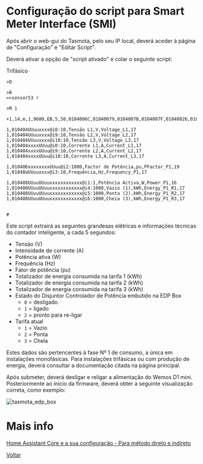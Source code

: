 # Configuração do script para Smart Meter Interface (SMI)

Após abrir o web-gui do Tasmota, pelo seu IP local, deverá aceder à página de "Configuração" e "Editar Script".

Deverá ativar a opção de "script ativado" e colar o seguinte script:

Trifásico 

```
>D
 
>B
=>sensor53 r
 
>M 1
 
+1,14,m,1,9600,EB,5,50,0104006C,01040079,0104007B,0104007F,01040026,01040027,01040028,0104000B,01040084,0104006E,01040070

1,010404UUuuxxxx@i0:10,Tensão L1,V,Voltage_L1,17
1,010404UUuuxxxx@i9:10,Tensão L2,V,Voltage_L2,17
1,010404UUuuxxxx@i10:10,Tensão L3,V,Voltage_L3,17
1,010404xxxxUUuu@i0:10,Corrente L1,A,Current_L1,17
1,010404xxxxUUuu@i9:10,Corrente L2,A,Current_L2,17
1,010404xxxxUUuu@i10:10,Corrente L3,A,Current_L3,17

1,010406xxxxxxxxUUuu@i2:1000,Factor de Potência,pu,PFactor_P1,19
1,01040aUUuuxxxx@i3:10,Frequência,Hz,Frequency_P1,17

1,010408UUuuUUuuxxxxxxxxxxxx@i1:1,Potência Activa,W,Power_P1,16
1,010408UUuuUUuuxxxxxxxxxxxx@i4:1000,Vazio (1),kWh,Energy_P1_R1,17
1,010408UUuuUUuuxxxxxxxxxxxx@i5:1000,Ponta (2),kWh,Energy_P1_R2,17
1,010408UUuuUUuuxxxxxxxxxxxx@i6:1000,Cheia (3),kWh,Energy_P1_R3,17


#

```

Este script extrairá as seguintes grandesas elétricas e informações técnicas do contador inteligente, a cada 5 segundos:

* Tensão (V)
* Intensidade de corrente (A)
* Potência ativa (W)
* Frequência (Hz)
* Fator de potência (pu)
* Totalizador de energia consumida na tarifa 1 (kWh)
* Totalizador de energia consumida na tarifa 2 (kWh)
* Totalizador de energia consumida na tarifa 3 (kWh)
* Estado do Disjuntor Controlador de Potência embutido na EDP Box
  - `0` = desligado
  - `1` = ligado
  - `2` = pronto para re-ligar
* Tarifa atual
  - `1` = Vazio
  - `2` = Ponta
  - `3` = Cheia


Estes dados são pertencentes à fase Nº 1 de consumo, a única em instalações monofásicas. Para instalações trifásicas ou com produção de energia, deverá consultar a documentação citada na página principal.

Após submeter, deverá desligar e religar a alimentação do Wemos D1 mini. Posteriormente ao início da firmware, deverá obter a seguinte visualização correta, como exemplo:

![tasmota_edp_box](./img/tasmota_edp_box.png)
>


# Mais info

[Home Assistant Core e a sua configuração - Para método direto e indireto](../Home%20Assistant/README.md)

[Voltar](./README.md)
